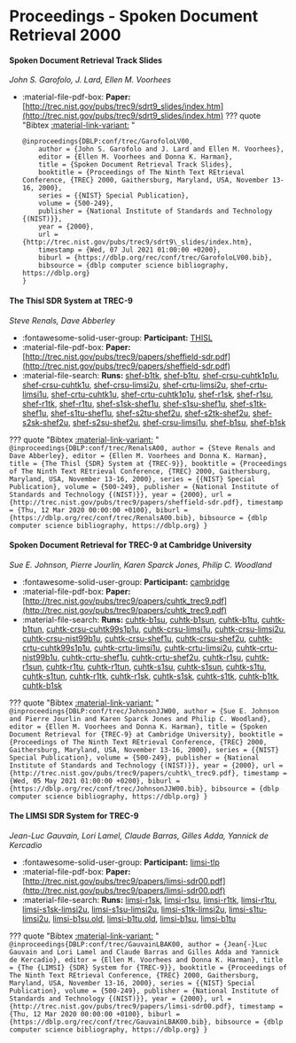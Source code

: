 # Proceedings - Spoken Document Retrieval 2000 

#### Spoken Document Retrieval Track Slides

_John S. Garofolo, J. Lard, Ellen M. Voorhees_

- :material-file-pdf-box: **Paper:** [http://trec.nist.gov/pubs/trec9/sdrt9_slides/index.htm](http://trec.nist.gov/pubs/trec9/sdrt9_slides/index.htm)
??? quote "Bibtex [:material-link-variant:](https://dblp.org/rec/conf/trec/GarofoloLV00.bib) "
	```
	@inproceedings{DBLP:conf/trec/GarofoloLV00,
		author = {John S. Garofolo and J. Lard and Ellen M. Voorhees},
		editor = {Ellen M. Voorhees and Donna K. Harman},
		title = {Spoken Document Retrieval Track Slides},
		booktitle = {Proceedings of The Ninth Text REtrieval Conference, {TREC} 2000, Gaithersburg, Maryland, USA, November 13-16, 2000},
		series = {{NIST} Special Publication},
		volume = {500-249},
		publisher = {National Institute of Standards and Technology {(NIST)}},
		year = {2000},
		url = {http://trec.nist.gov/pubs/trec9/sdrt9\_slides/index.htm},
		timestamp = {Wed, 07 Jul 2021 01:00:00 +0200},
		biburl = {https://dblp.org/rec/conf/trec/GarofoloLV00.bib},
		bibsource = {dblp computer science bibliography, https://dblp.org}
	}
	```

#### The Thisl SDR System at TREC-9

_Steve Renals, Dave Abberley_

- :fontawesome-solid-user-group: **Participant:** [THISL](./participants.md#thisl)
- :material-file-pdf-box: **Paper:** [http://trec.nist.gov/pubs/trec9/papers/sheffield-sdr.pdf](http://trec.nist.gov/pubs/trec9/papers/sheffield-sdr.pdf)
- :material-file-search: **Runs:** [shef-b1tk](./runs.md#shef-b1tk), [shef-b1tu](./runs.md#shef-b1tu), [shef-crsu-cuhtk1p1u](./runs.md#shef-crsu-cuhtk1p1u), [shef-crsu-cuhtk1u](./runs.md#shef-crsu-cuhtk1u), [shef-crsu-limsi2u](./runs.md#shef-crsu-limsi2u), [shef-crtu-limsi2u](./runs.md#shef-crtu-limsi2u), [shef-crtu-limsi1u](./runs.md#shef-crtu-limsi1u), [shef-crtu-cuhtk1u](./runs.md#shef-crtu-cuhtk1u), [shef-crtu-cuhtk1p1u](./runs.md#shef-crtu-cuhtk1p1u), [shef-r1sk](./runs.md#shef-r1sk), [shef-r1su](./runs.md#shef-r1su), [shef-r1tk](./runs.md#shef-r1tk), [shef-r1tu](./runs.md#shef-r1tu), [shef-s1sk-shef1u](./runs.md#shef-s1sk-shef1u), [shef-s1su-shef1u](./runs.md#shef-s1su-shef1u), [shef-s1tk-shef1u](./runs.md#shef-s1tk-shef1u), [shef-s1tu-shef1u](./runs.md#shef-s1tu-shef1u), [shef-s2tu-shef2u](./runs.md#shef-s2tu-shef2u), [shef-s2tk-shef2u](./runs.md#shef-s2tk-shef2u), [shef-s2sk-shef2u](./runs.md#shef-s2sk-shef2u), [shef-s2su-shef2u](./runs.md#shef-s2su-shef2u), [shef-crsu-limsi1u](./runs.md#shef-crsu-limsi1u), [shef-b1su](./runs.md#shef-b1su), [shef-b1sk](./runs.md#shef-b1sk)

??? quote "Bibtex [:material-link-variant:](https://dblp.org/rec/conf/trec/RenalsA00.bib) "
	```
	@inproceedings{DBLP:conf/trec/RenalsA00,
		author = {Steve Renals and Dave Abberley},
		editor = {Ellen M. Voorhees and Donna K. Harman},
		title = {The Thisl {SDR} System at {TREC-9}},
		booktitle = {Proceedings of The Ninth Text REtrieval Conference, {TREC} 2000, Gaithersburg, Maryland, USA, November 13-16, 2000},
		series = {{NIST} Special Publication},
		volume = {500-249},
		publisher = {National Institute of Standards and Technology {(NIST)}},
		year = {2000},
		url = {http://trec.nist.gov/pubs/trec9/papers/sheffield-sdr.pdf},
		timestamp = {Thu, 12 Mar 2020 00:00:00 +0100},
		biburl = {https://dblp.org/rec/conf/trec/RenalsA00.bib},
		bibsource = {dblp computer science bibliography, https://dblp.org}
	}
	```

#### Spoken Document Retrieval for TREC-9 at Cambridge University

_Sue E. Johnson, Pierre Jourlin, Karen Sparck Jones, Philip C. Woodland_

- :fontawesome-solid-user-group: **Participant:** [cambridge](./participants.md#cambridge)
- :material-file-pdf-box: **Paper:** [http://trec.nist.gov/pubs/trec9/papers/cuhtk_trec9.pdf](http://trec.nist.gov/pubs/trec9/papers/cuhtk_trec9.pdf)
- :material-file-search: **Runs:** [cuhtk-b1su](./runs.md#cuhtk-b1su), [cuhtk-b1sun](./runs.md#cuhtk-b1sun), [cuhtk-b1tu](./runs.md#cuhtk-b1tu), [cuhtk-b1tun](./runs.md#cuhtk-b1tun), [cuhtk-crsu-cuhtk99s1p1u](./runs.md#cuhtk-crsu-cuhtk99s1p1u), [cuhtk-crsu-limsi1u](./runs.md#cuhtk-crsu-limsi1u), [cuhtk-crsu-limsi2u](./runs.md#cuhtk-crsu-limsi2u), [cuhtk-crsu-nist99b1u](./runs.md#cuhtk-crsu-nist99b1u), [cuhtk-crsu-shef1u](./runs.md#cuhtk-crsu-shef1u), [cuhtk-crsu-shef2u](./runs.md#cuhtk-crsu-shef2u), [cuhtk-crtu-cuhtk99s1p1u](./runs.md#cuhtk-crtu-cuhtk99s1p1u), [cuhtk-crtu-limsi1u](./runs.md#cuhtk-crtu-limsi1u), [cuhtk-crtu-limsi2u](./runs.md#cuhtk-crtu-limsi2u), [cuhtk-crtu-nist99b1u](./runs.md#cuhtk-crtu-nist99b1u), [cuhtk-crtu-shef1u](./runs.md#cuhtk-crtu-shef1u), [cuhtk-crtu-shef2u](./runs.md#cuhtk-crtu-shef2u), [cuhtk-r1su](./runs.md#cuhtk-r1su), [cuhtk-r1sun](./runs.md#cuhtk-r1sun), [cuhtk-r1tu](./runs.md#cuhtk-r1tu), [cuhtk-r1tun](./runs.md#cuhtk-r1tun), [cuhtk-s1su](./runs.md#cuhtk-s1su), [cuhtk-s1sun](./runs.md#cuhtk-s1sun), [cuhtk-s1tu](./runs.md#cuhtk-s1tu), [cuhtk-s1tun](./runs.md#cuhtk-s1tun), [cuhtk-r1tk](./runs.md#cuhtk-r1tk), [cuhtk-r1sk](./runs.md#cuhtk-r1sk), [cuhtk-s1sk](./runs.md#cuhtk-s1sk), [cuhtk-s1tk](./runs.md#cuhtk-s1tk), [cuhtk-b1tk](./runs.md#cuhtk-b1tk), [cuhtk-b1sk](./runs.md#cuhtk-b1sk)

??? quote "Bibtex [:material-link-variant:](https://dblp.org/rec/conf/trec/JohnsonJJW00.bib) "
	```
	@inproceedings{DBLP:conf/trec/JohnsonJJW00,
		author = {Sue E. Johnson and Pierre Jourlin and Karen Sparck Jones and Philip C. Woodland},
		editor = {Ellen M. Voorhees and Donna K. Harman},
		title = {Spoken Document Retrieval for {TREC-9} at Cambridge University},
		booktitle = {Proceedings of The Ninth Text REtrieval Conference, {TREC} 2000, Gaithersburg, Maryland, USA, November 13-16, 2000},
		series = {{NIST} Special Publication},
		volume = {500-249},
		publisher = {National Institute of Standards and Technology {(NIST)}},
		year = {2000},
		url = {http://trec.nist.gov/pubs/trec9/papers/cuhtk\_trec9.pdf},
		timestamp = {Wed, 05 May 2021 01:00:00 +0200},
		biburl = {https://dblp.org/rec/conf/trec/JohnsonJJW00.bib},
		bibsource = {dblp computer science bibliography, https://dblp.org}
	}
	```

#### The LIMSI SDR System for TREC-9

_Jean-Luc Gauvain, Lori Lamel, Claude Barras, Gilles Adda, Yannick de Kercadio_

- :fontawesome-solid-user-group: **Participant:** [limsi-tlp](./participants.md#limsi-tlp)
- :material-file-pdf-box: **Paper:** [http://trec.nist.gov/pubs/trec9/papers/limsi-sdr00.pdf](http://trec.nist.gov/pubs/trec9/papers/limsi-sdr00.pdf)
- :material-file-search: **Runs:** [limsi-r1sk](./runs.md#limsi-r1sk), [limsi-r1su](./runs.md#limsi-r1su), [limsi-r1tk](./runs.md#limsi-r1tk), [limsi-r1tu](./runs.md#limsi-r1tu), [limsi-s1sk-limsi2u](./runs.md#limsi-s1sk-limsi2u), [limsi-s1su-limsi2u](./runs.md#limsi-s1su-limsi2u), [limsi-s1tk-limsi2u](./runs.md#limsi-s1tk-limsi2u), [limsi-s1tu-limsi2u](./runs.md#limsi-s1tu-limsi2u), [limsi-b1su.old](./runs.md#limsi-b1su.old), [limsi-b1tu.old](./runs.md#limsi-b1tu.old), [limsi-b1su](./runs.md#limsi-b1su), [limsi-b1tu](./runs.md#limsi-b1tu)

??? quote "Bibtex [:material-link-variant:](https://dblp.org/rec/conf/trec/GauvainLBAK00.bib) "
	```
	@inproceedings{DBLP:conf/trec/GauvainLBAK00,
		author = {Jean{-}Luc Gauvain and Lori Lamel and Claude Barras and Gilles Adda and Yannick de Kercadio},
		editor = {Ellen M. Voorhees and Donna K. Harman},
		title = {The {LIMSI} {SDR} System for {TREC-9}},
		booktitle = {Proceedings of The Ninth Text REtrieval Conference, {TREC} 2000, Gaithersburg, Maryland, USA, November 13-16, 2000},
		series = {{NIST} Special Publication},
		volume = {500-249},
		publisher = {National Institute of Standards and Technology {(NIST)}},
		year = {2000},
		url = {http://trec.nist.gov/pubs/trec9/papers/limsi-sdr00.pdf},
		timestamp = {Thu, 12 Mar 2020 00:00:00 +0100},
		biburl = {https://dblp.org/rec/conf/trec/GauvainLBAK00.bib},
		bibsource = {dblp computer science bibliography, https://dblp.org}
	}
	```

